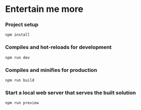 # Entertain me more

### Project setup
```
npm install
```

### Compiles and hot-reloads for development
```
npm run dev
```

### Compiles and minifies for production
```
npm run build
```

### Start a local web server that serves the built solution
```
npm run preview
```